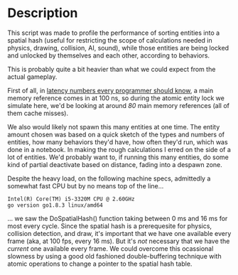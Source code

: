 # Description 

This script was made to profile the performance of sorting entities into a 
spatial hash (useful for restricting the scope of calculations needed in 
physics, drawing, collision, AI, sound), while those entities are being
locked and unlocked by themselves and each other, according to behaviors.

This is probably quite a bit heavier than what we could expect from the actual
gameplay.

First of all, in [latency numbers every programmer should know](https://gist.github.com/jboner/2841832),
a main memory reference comes in at 100 ns, so during the atomic entity lock
we simulate here, we'd be looking at around *80* main memory references 
(all of them cache misses).

We also would likely not spawn this many entities at one time. The entity amount
chosen was based on a quick sketch of the types and numbers of entities, how
many behaviors they'd have, how often they'd run, which was done in a notebook.
In making the rough calculations I erred on the side of a lot of entities. We'd
probably want to, if running this many entities, do some kind of partial
deactivate based on distance, fading into a despawn zone.

Despite the heavy load, on the following machine specs, admittedly a somewhat
fast CPU but by no means top of the line...

```
Intel(R) Core(TM) i5-3320M CPU @ 2.60GHz
go version go1.8.3 linux/amd64
```

... we saw the DoSpatialHash() function taking between 0 ms and 16 ms for
most every cycle. Since the spatial hash is a prerequesite for physics, collision
detection, and draw, it's important that we have one available every frame
(aka, at 100 fps, every 16 ms). But it's *not* necessary that we have the *current*
one available every frame. We could overcome this ocassional slowness by using a
good old fashioned double-buffering technique with atomic operations to change
a pointer to the spatial hash table.

